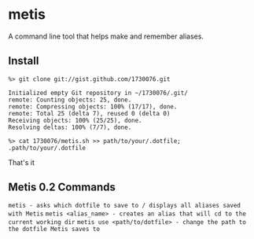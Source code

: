 metis
=====

A command line tool that helps make and remember aliases.

Install
-------

```
%> git clone git://gist.github.com/1730076.git

Initialized empty Git repository in ~/1730076/.git/
remote: Counting objects: 25, done.
remote: Compressing objects: 100% (17/17), done.
remote: Total 25 (delta 7), reused 0 (delta 0)
Receiving objects: 100% (25/25), done.
Resolving deltas: 100% (7/7), done.

%> cat 1730076/metis.sh >> path/to/your/.dotfile; .path/to/your/.dotfile
```

That's it

Metis 0.2 Commands
------------------

`metis - asks which dotfile to save to / displays all aliases saved with Metis`
`metis <alias_name> - creates an alias that will cd to the current working dir`
`metis use <path/to/dotfile> - change the path to the dotfile Metis saves to`